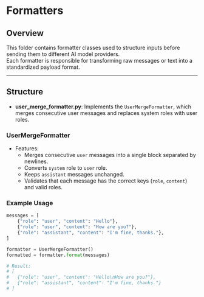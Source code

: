 # Formatters

## Overview
This folder contains formatter classes used to structure inputs before sending them to different AI model providers.  
Each formatter is responsible for transforming raw messages or text into a standardized payload format.

---

## Structure
- **user_merge_formatter.py**: Implements the `UserMergeFormatter`, which merges consecutive user messages and replaces system roles with user roles.

### UserMergeFormatter
- Features:
  - Merges consecutive `user` messages into a single block separated by newlines.
  - Converts `system` role to `user` role.
  - Keeps `assistant` messages unchanged.
  - Validates that each message has the correct keys (`role`, `content`) and valid roles.

### Example Usage
```python
messages = [
    {"role": "user", "content": "Hello"},
    {"role": "user", "content": "How are you?"},
    {"role": "assistant", "content": "I'm fine, thanks."},
]

formatter = UserMergeFormatter()
formatted = formatter.format(messages)

# Result:
# [
#   {"role": "user", "content": "Hello\nHow are you?"},
#   {"role": "assistant", "content": "I'm fine, thanks."}
# ]
```

